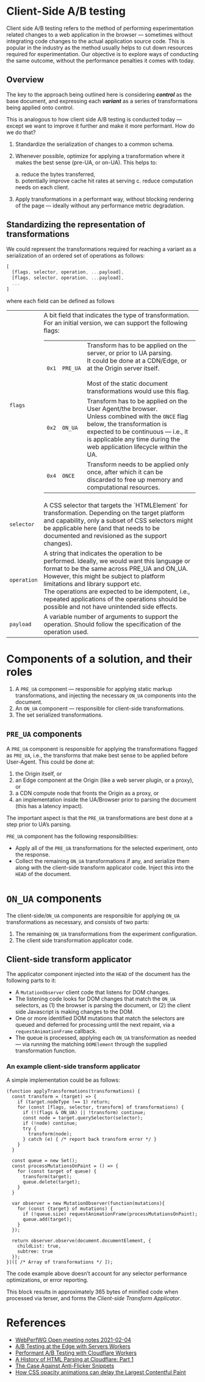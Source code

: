 # Client-Side A/B testing

Client side A/B testing refers to the method of performing experimentation related changes to a web application in the browser — sometimes without integrating code changes to the actual application source code. This is popular in the industry as the method usually helps to cut down resources required for experimentation. Our objective is to explore ways of conducting the same outcome, without the performance penalties it comes with today.

## Overview

The key to the approach being outlined here is considering **_control_** as the base document, and expressing each **_variant_** as a series of transformations being applied onto control. 

This is analogous to how client side A/B testing is conducted today — except we want to improve it further and make it more performant. How do we do that? 

1.  Standardize the serialization of changes to a common schema.

2.  Whenever possible, optimize for applying a transformation where it makes the best sense (pre-UA, or on-UA). This helps to: 

    a. reduce the bytes transferred,  
    b. potentially improve cache hit rates at serving
    c. reduce computation needs on each client.

3.  Apply transformations in a performant way, without blocking rendering of the page — ideally without any performance metric degradation.

## Standardizing the representation of transformations

We could represent the transformations required for reaching a variant as a serialization of an ordered set of operations as follows:

```javascript
[
  [flags, selector, operation, ...payload],
  [flags, selector, operation, ...payload],
  ...
]
```

where each field can be defined as follows

<table>
  <tr>
   <td><code>flags</code>
   </td>
   <td>A bit field that indicates the type of transformation. 
   For an initial version, we can support the following flags: 
    <table style="width: auto;">
      <tr>
      <td><code>0x1</code>
      </td>
      <td><code>PRE_UA</code>
      </td>
      <td>Transform has to be applied on the server, or prior to UA parsing. 
      <br>It could be done at a CDN/Edge, or at the Origin server itself. 
    <br>
    <br>
    Most of the static document transformations would use this flag.
      </td>
      </tr>
      <tr>
      <td><code>0x2</code>
      </td>
      <td><code>ON_UA</code>
      </td>
      <td>Transform has to be applied on the User Agent/the browser. <br>
      Unless combined with the <code>ONCE</code> flag below, the transformation is <br>
      expected to be continuous — i.e., it is applicable any time during the <br>
      web application lifecycle within the UA.<br>
      </td>
      </tr>
      <tr>
      <td><code>0x4</code>
      </td>
      <td><code>ONCE</code>
      </td>
      <td>Transform needs to be applied only once, after which it can be <br>
      discarded to free up memory and computational resources. <br>
      </td>
      </tr>
    </table>
   </td>
  </tr>
  <tr>
   <td><code>selector</code></td>
   <td>A CSS selector that targets the `HTMLElement` for transformation. 
   Depending on the target platform and capability, only a subset of 
   CSS selectors might be applicable here (and that needs to be 
   documented and revisioned as the support changes).
   </td>
  </tr>
  <tr>
   <td><code>operation<code></td>
   <td>A string that indicates the operation to be performed. 
   Ideally, we would want this language or format to be the same across 
   PRE_UA and ON_UA. However, this might be subject to platform 
   limitations and library support etc. 

   <br>
   The operations are expected to be idempotent, i.e., repeated 
   applications of the operations should be possible and not have 
   unintended side effects.
   </td>
  </tr>
  <tr>
   <td><code>payload</code></td>
   <td>A variable number of arguments to support the operation. 
   Should follow the specification of the operation used.
   </td>
  </tr>
</table>


# Components of a solution, and their roles

1. A `PRE_UA` component — responsible for applying static markup transformations, and injecting the necessary `ON_UA` components into the document.
2. An `ON_UA` component — responsible for client-side transformations.
3. The set serialized transformations.

## `PRE_UA` components

A `PRE_UA` component is responsible for applying the transformations flagged as `PRE_UA`, i.e., the transforms that make best sense to be applied before User-Agent. This could be done at:
1. the Origin itself, or 
2. an Edge component at the Origin (like a web server plugin, or a proxy), or
3. a CDN compute node that fronts the Origin as a proxy, or 
4. an implementation inside the UA/Browser prior to parsing the document (this has a latency impact). 

The important aspect is that the `PRE_UA` transformations are best done at a step prior to UA’s parsing. 

`PRE_UA` component has the following responsibilities:

*   Apply all of the `PRE_UA` transformations for the selected experiment, onto the response.
*   Collect the remaining `ON_UA` transformations if any, and serialize them along with the client-side transform applicator code. Inject this into the `HEAD` of the document.

# `ON_UA` components

The client-side/`ON_UA` components are responsible for applying `ON_UA` transformations as necessary, and consists of two parts:

1. The remaining `ON_UA` transformations from the experiment configuration.
2. The client side transformation applicator code. 

## Client-side transform applicator 

The applicator component injected into the `HEAD` of the document has the following parts to it:

*   A `MutationObserver` client code that listens for DOM changes. 
*   The listening code looks for DOM changes that match the `ON_UA` selectors, as (1) the browser is parsing the document, or (2) the client side Javascript is making changes to the DOM.
*   One or more identified DOM mutations that match the selectors are queued and deferred for processing until the next repaint, via a `requestAnimationFrame` callback.
*   The queue is processed, applying each `ON_UA` transformation as needed — via running the matching `DOMElement` through the supplied transformation function.


### An example client-side transform applicator

A simple implementation could be as follows:

```
(function applyTransformations(transformations) {
  const transform = (target) => {
    if (target.nodeType !== 1) return;
    for (const [flags, selector, transform] of transformations) {
      if (!(flags & ON_UA) || !transform) continue;
      const node = target.querySelector(selector);
      if (!node) continue;
      try {
        transform(node);
      } catch (e) { /* report back transform error */ }
    }
  }

  const queue = new Set();
  const processMutationsOnPaint = () => {
    for (const target of queue) {
      transform(target);
      queue.delete(target);
    }
  }

  var observer = new MutationObserver(function(mutations){
    for (const {target} of mutations) {
      if (!queue.size) requestAnimationFrame(processMutationsOnPaint);
      queue.add(target);
    }
  });

  return observer.observe(document.documentElement, {
    childList: true,
    subtree: true
  });
})([ /* Array of transformations */ ]);
```

The code example above doesn’t account for any selector performance optimizations, or error reporting.

This block results in approximately 365 bytes of minified code when processed via terser, and forms the _Client-side Transform Applicator_.

# References

*   [WebPerfWG Open meeting notes 2021-02-04](https://w3c.github.io/web-performance/meetings/2021/2021-02-04/index.html)
*   [A/B Testing at the Edge with Servers Workers](https://www.filamentgroup.com/lab/servers-workers.html) 
*   [Performant A/B Testing with Cloudflare Workers](https://philipwalton.com/articles/performant-a-b-testing-with-cloudflare-workers/)
*   [A History of HTML Parsing at Cloudflare: Part 1](https://blog.cloudflare.com/html-parsing-1/)
*   [The Case Against Anti-Flicker Snippets](https://andydavies.me/blog/2020/11/16/the-case-against-anti-flicker-snippets/)
*   [How CSS opacity animations can delay the Largest Contentful Paint](https://www.debugbear.com/blog/opacity-animation-poor-lcp)